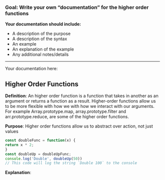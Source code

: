 ### Goal: Write your own “documentation” for the higher order functions
**Your documentation should include:**
- A description of the purpose
- A description of the syntax
- An example
- An explanation of the example
- Any additional notes/details

---
Your documentation here: 
## Higher Order Functions

**Definition**: An higher order function is a function that takes in another as an argument or returns a function as a result. Higher-order functions allow us to be more flexible with how we with how we interact with our arguments. For example Array.prototype.map, array.prototype.filter and arr.prototype.reduce, are some of the higher order functions.

**Purpose**: Higher order functions allow us to abstract over action, not just values

```js
const doubleFunc = function(x) {
return x * 2;
}
const doubleUp = doubleUpFunc;
console.log('Double', doubleUp(50))
// This code will log the string `Double 100` to the console
```
**Explanation**: 
